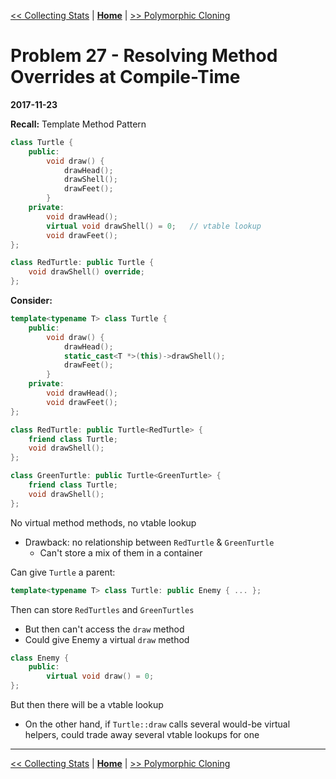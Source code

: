 [<< Collecting Stats](./problem_26.md) | [**Home**](../README.md) | [>> Polymorphic Cloning](./problem_28.md)

# Problem 27 - Resolving Method Overrides at Compile-Time

**2017-11-23**

**Recall:** Template Method Pattern

```C++
class Turtle {
    public:
        void draw() {
            drawHead();
            drawShell();
            drawFeet();
        }
    private:
        void drawHead();
        virtual void drawShell() = 0;   // vtable lookup
        void drawFeet();
};

class RedTurtle: public Turtle {
    void drawShell() override;
};
```

**Consider:**

```C++
template<typename T> class Turtle {
    public:
        void draw() {
            drawHead();
            static_cast<T *>(this)->drawShell();
            drawFeet();
        }
    private:
        void drawHead();
        void drawFeet();
};

class RedTurtle: public Turtle<RedTurtle> {
    friend class Turtle;
    void drawShell();
};

class GreenTurtle: public Turtle<GreenTurtle> {
    friend class Turtle;
    void drawShell();
};
```

No virtual method methods, no vtable lookup

- Drawback: no relationship between `RedTurtle` & `GreenTurtle`
  - Can't store a mix of them in a container

Can give `Turtle` a parent:

```C++
template<typename T> class Turtle: public Enemy { ... };
```

Then can store `RedTurtles` and `GreenTurtles`

- But then can't access the `draw` method
- Could give Enemy a virtual `draw` method

```C++
class Enemy {
    public:
        virtual void draw() = 0;
};
```

But then there will be a vtable lookup

- On the other hand, if `Turtle::draw` calls several would-be virtual helpers, could trade away several vtable lookups for one

---

[<< Collecting Stats](./problem_26.md) | [**Home**](../README.md) | [>> Polymorphic Cloning](./problem_28.md)
